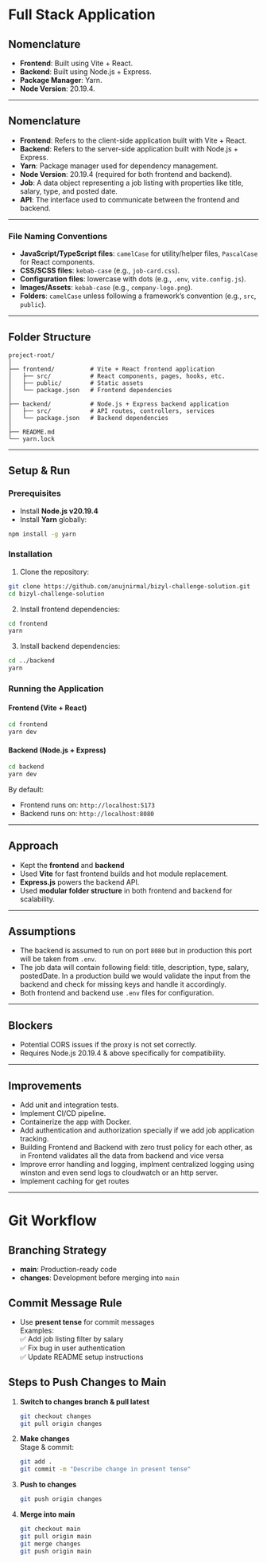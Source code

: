 # Full Stack Application

## Nomenclature

-   **Frontend**: Built using Vite + React.
-   **Backend**: Built using Node.js + Express.
-   **Package Manager**: Yarn.
-   **Node Version**: 20.19.4.

---

## Nomenclature

-   **Frontend**: Refers to the client-side application built with Vite + React.
-   **Backend**: Refers to the server-side application built with Node.js + Express.
-   **Yarn**: Package manager used for dependency management.
-   **Node Version**: 20.19.4 (required for both frontend and backend).
-   **Job**: A data object representing a job listing with properties like title, salary, type, and posted date.
-   **API**: The interface used to communicate between the frontend and backend.

---

### File Naming Conventions

-   **JavaScript/TypeScript files**: `camelCase` for utility/helper files, `PascalCase` for React components.
-   **CSS/SCSS files**: `kebab-case` (e.g., `job-card.css`).
-   **Configuration files**: lowercase with dots (e.g., `.env`, `vite.config.js`).
-   **Images/Assets**: `kebab-case` (e.g., `company-logo.png`).
-   **Folders**: `camelCase` unless following a framework’s convention (e.g., `src`, `public`).

---

## Folder Structure

```
project-root/
│
├── frontend/          # Vite + React frontend application
│   ├── src/           # React components, pages, hooks, etc.
│   ├── public/        # Static assets
│   └── package.json   # Frontend dependencies
│
├── backend/           # Node.js + Express backend application
│   ├── src/           # API routes, controllers, services
│   └── package.json   # Backend dependencies
│
├── README.md
└── yarn.lock
```

---

## Setup & Run

### Prerequisites

-   Install **Node.js v20.19.4**
-   Install **Yarn** globally:

```bash
npm install -g yarn
```

### Installation

1. Clone the repository:

```bash
git clone https://github.com/anujnirmal/bizyl-challenge-solution.git
cd bizyl-challenge-solution
```

2. Install frontend dependencies:

```bash
cd frontend
yarn
```

3. Install backend dependencies:

```bash
cd ../backend
yarn
```

### Running the Application

#### Frontend (Vite + React)

```bash
cd frontend
yarn dev
```

#### Backend (Node.js + Express)

```bash
cd backend
yarn dev
```

By default:

-   Frontend runs on: `http://localhost:5173`
-   Backend runs on: `http://localhost:8080`

---

## Approach

-   Kept the **frontend** and **backend**
-   Used **Vite** for fast frontend builds and hot module replacement.
-   **Express.js** powers the backend API.
-   Used **modular folder structure** in both frontend and backend for scalability.

---

## Assumptions

-   The backend is assumed to run on port `8080` but in production this port will be taken from `.env`.
-   The job data will contain following field: title, description, type, salary, postedDate. In a production build we would validate the input from the backend and check for missing keys and handle it accordingly.
-   Both frontend and backend use `.env` files for configuration.

---

## Blockers

-   Potential CORS issues if the proxy is not set correctly.
-   Requires Node.js 20.19.4 & above specifically for compatibility.

---

## Improvements

-   Add unit and integration tests.
-   Implement CI/CD pipeline.
-   Containerize the app with Docker.
-   Add authentication and authorization specially if we add job application tracking.
-   Building Frontend and Backend with zero trust policy for each other, as in Frontend validates all the data from backend and vice versa
-   Improve error handling and logging, implment centralized logging using winston and even send logs to cloudwatch or an http server.
-   Implement caching for get routes

---

# Git Workflow

## Branching Strategy

-   **main**: Production-ready code
-   **changes**: Development before merging into `main`

## Commit Message Rule

-   Use **present tense** for commit messages  
    Examples:  
    ✅ Add job listing filter by salary  
    ✅ Fix bug in user authentication  
    ✅ Update README setup instructions

## Steps to Push Changes to Main

1. **Switch to changes branch & pull latest**

    ```bash
    git checkout changes
    git pull origin changes
    ```

2. **Make changes**  
   Stage & commit:

    ```bash
    git add .
    git commit -m "Describe change in present tense"
    ```

3. **Push to changes**

    ```bash
    git push origin changes
    ```

4. **Merge into main**
    ```bash
    git checkout main
    git pull origin main
    git merge changes
    git push origin main
    ```

